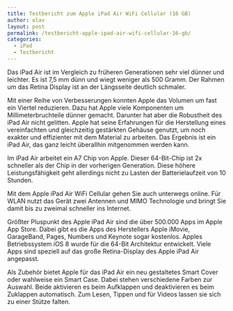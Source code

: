 ```yaml
---
title: Testbericht zum Apple iPad Air WiFi Cellular (16 GB)
author: olav
layout: post
permalink: /testbericht-apple-ipad-air-wifi-cellular-16-gb/
categories:
  - iPad
  - Testbericht
---
```

Das iPad Air ist im Vergleich zu früheren Generationen sehr viel dünner und leichter. Es ist 7,5 mm dünn und wiegt weniger als 500 Gramm. Der Rahmen um das Retina Display ist an der Längsseite deutlich schmaler.

Mit einer Reihe von Verbesserungen konnten Apple das Volumen um fast ein Viertel reduzieren. Dazu hat Apple viele Komponenten um Millimeterbruchteile dünner gemacht. Darunter hat aber die Robustheit des iPad Air nicht gelitten. Apple hat seine Erfahrungen für die Herstellung eines vereinfachten und gleichzeitig gestärkten Gehäuse genutzt, um noch exakter und effizienter mit dem Material zu arbeiten. Das Ergebnis ist ein iPad Air, das ganz leicht überallhin mitgenommen werden kann.

Im iPad Air arbeitet ein A7 Chip von Apple. Dieser 64-Bit-Chip ist 2x schneller als der Chip in der vorherigen Generation. Diese höhere Leistungsfähigkeit geht allerdings nicht zu Lasten der Batterielaufzeit von 10 Stunden.

Mit dem Apple iPad Air WiFi Cellular gehen Sie auch unterwegs online. Für WLAN nutzt das Gerät zwei Antennen und MIMO Technologie und bringt Sie damit bis zu zweimal schneller ins Internet.

Größter Pluspunkt des Apple iPad Air sind die über 500.000 Apps im Apple App Store. Dabei gibt es die Apps des Herstellers Apple iMovie, GarageBand, Pages, Numbers und Keynote sogar kostenlos. Apples Betriebssystem iOS 8 wurde für die 64-Bit Architektur entwickelt. Viele Apps sind speziell auf das große Retina-Display des Apple iPad Air angepasst.

Als Zubehör bietet Apple für das iPad Air ein neu gestaltetes Smart Cover oder wahlweise ein Smart Case. Dabei stehen verschiedene Farben zur Auswahl. Beide aktivieren es beim Aufklappen und deaktivieren es beim Zuklappen automatisch. Zum Lesen, Tippen und für Videos lassen sie sich zu einer Stütze falten.

&nbsp;